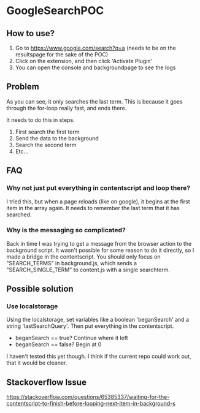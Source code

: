 # GoogleSearchPOC 

## How to use?

1. Go to https://www.google.com/search?q=a (needs to be on the resultspage for the sake of the POC)
2. Click on the extension, and then click 'Activate Plugin'
3. You can open the console and backgroundpage to see the logs

## Problem

As you can see, it only searches the last term. This is because it goes through the for-loop really fast, and ends there.

It needs to do this in steps. 
1. First search the first term
2. Send the data to the background
3. Search the second term
4. Etc...


## FAQ

### Why not just put everything in contentscript and loop there?

I tried this, but when a page reloads (like on google), it begins at the first item in the array again. It needs to remember the last term that it has searched.

### Why is the messaging so complicated?

Back in time I was trying to get a message from the browser action to the background script. It wasn't possible for some reason to do it directly, so I made a bridge in the contentscript. You should only focus on "SEARCH_TERMS" in background.js, which sends a "SEARCH_SINGLE_TERM" to content.js with a single searchterm.

## Possible solution

### Use localstorage
Using the localstorage, set variables like a boolean 'beganSearch' and a string 'lastSearchQuery'. Then put everything in the contentscript.
- beganSearch == true? Continue where it left
- beganSearch == false? Begin at 0

I haven't tested this yet though. I think if the current repo could work out, that it would be cleaner.

## Stackoverflow Issue

https://stackoverflow.com/questions/65385337/waiting-for-the-contentscript-to-finish-before-looping-next-item-in-background-s
